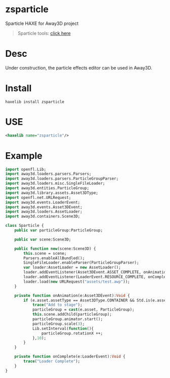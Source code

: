 # zsparticle
Sparticle HAXE for Away3D project

> Sparticle tools: [click here](http://www.effecthub.com/tool)

# Desc

Under construction, the particle effects editor can be used in Away3D.

# Install

```shell
haxelib install zsparticle
```

# USE

```xml
<haxelib name="zsparticle"/>
```

# Example

```haxe
import openfl.Lib;
import away3d.loaders.parsers.Parsers;
import away3d.loaders.parsers.ParticleGroupParser;
import away3d.loaders.misc.SingleFileLoader;
import away3d.entities.ParticleGroup;
import away3d.library.assets.Asset3DType;
import openfl.net.URLRequest;
import away3d.events.LoaderEvent;
import away3d.events.Asset3DEvent;
import away3d.loaders.AssetLoader;
import away3d.containers.Scene3D;

class Sparticle {
	public var particleGroup:ParticleGroup;

	public var scene:Scene3D;

	public function new(scene:Scene3D) {
		this.scene = scene;
		Parsers.enableAllBundled();
        SingleFileLoader.enableParser(ParticleGroupParser);
		var loader:AssetLoader = new AssetLoader();
		loader.addEventListener(Asset3DEvent.ASSET_COMPLETE, onAnimation);
		loader.addEventListener(LoaderEvent.RESOURCE_COMPLETE, onComplete);
		loader.load(new URLRequest("assets/test.awp"));
	}

	private function onAnimation(e:Asset3DEvent):Void {
		if (e.asset.assetType == Asset3DType.CONTAINER && Std.is(e.asset, ParticleGroup)) {
			trace("Add to stage");
			particleGroup = cast(e.asset, ParticleGroup);
			this.scene.addChild(particleGroup);
			particleGroup.animator.start();
			particleGroup.scale(3);
			Lib.setInterval(function(){
				particleGroup.rotationX ++;
			},10);
		}
	}

	private function onComplete(e:LoaderEvent):Void {
		trace("Loader Complete");
	}
}

```

